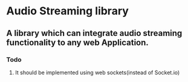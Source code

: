 # Audio Streaming library
## A library which can integrate audio streaming functionality to any web Application.
### Todo
1. It should be implemented using web sockets(instead of Socket.io)
